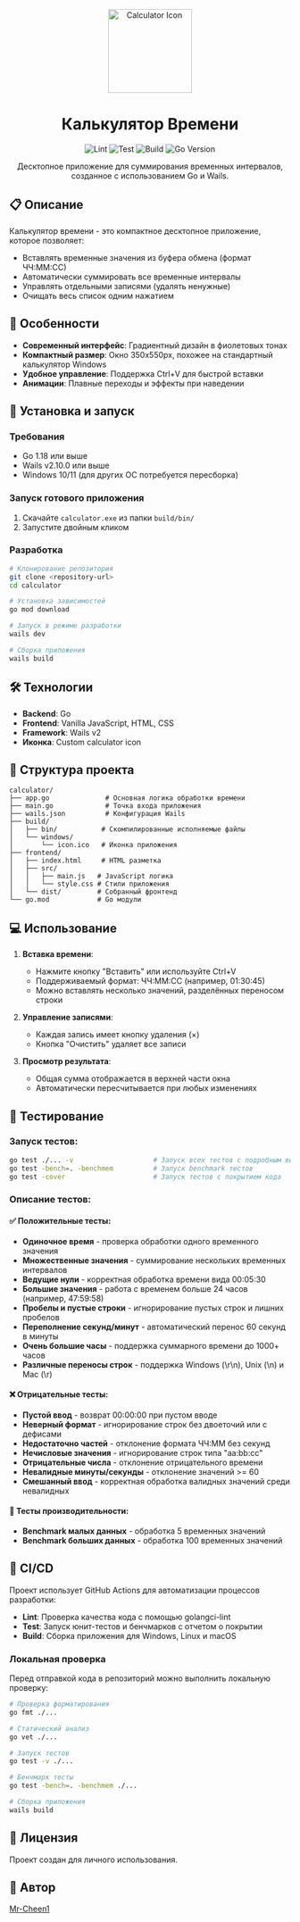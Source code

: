 <div align="center">
  <img src="https://img.icons8.com/?size=100&id=aqWDxhA3yiU1&format=png&color=000000" width="150" height="150" alt="Calculator Icon"/>
  
  # Калькулятор Времени
  
  ![Lint](https://github.com/Mr-Cheen1/calculate/workflows/Lint/badge.svg)
  ![Test](https://github.com/Mr-Cheen1/calculate/workflows/Test/badge.svg)
  ![Build](https://github.com/Mr-Cheen1/calculate/workflows/Build/badge.svg)
  ![Go Version](https://img.shields.io/github/go-mod/go-version/Mr-Cheen1/calculate)
  
  Десктопное приложение для суммирования временных интервалов, созданное с использованием Go и Wails.
</div>

## 📋 Описание

Калькулятор времени - это компактное десктопное приложение, которое позволяет:

- Вставлять временные значения из буфера обмена (формат ЧЧ:ММ:СС)
- Автоматически суммировать все временные интервалы
- Управлять отдельными записями (удалять ненужные)
- Очищать весь список одним нажатием

## 🎨 Особенности

- **Современный интерфейс**: Градиентный дизайн в фиолетовых тонах
- **Компактный размер**: Окно 350x550px, похожее на стандартный калькулятор Windows
- **Удобное управление**: Поддержка Ctrl+V для быстрой вставки
- **Анимации**: Плавные переходы и эффекты при наведении

## 🚀 Установка и запуск

### Требования

- Go 1.18 или выше
- Wails v2.10.0 или выше
- Windows 10/11 (для других ОС потребуется пересборка)

### Запуск готового приложения

1. Скачайте `calculator.exe` из папки `build/bin/`
2. Запустите двойным кликом

### Разработка

```bash
# Клонирование репозитория
git clone <repository-url>
cd calculator

# Установка зависимостей
go mod download

# Запуск в режиме разработки
wails dev

# Сборка приложения
wails build
```

## 🛠️ Технологии

- **Backend**: Go
- **Frontend**: Vanilla JavaScript, HTML, CSS
- **Framework**: Wails v2
- **Иконка**: Custom calculator icon

## 📁 Структура проекта

```
calculator/
├── app.go              # Основная логика обработки времени
├── main.go             # Точка входа приложения
├── wails.json          # Конфигурация Wails
├── build/            
│   ├── bin/           # Скомпилированные исполняемые файлы
│   └── windows/     
│       └── icon.ico   # Иконка приложения
├── frontend/        
│   ├── index.html     # HTML разметка
│   ├── src/        
│   │   ├── main.js   # JavaScript логика
│   │   └── style.css # Стили приложения
│   └── dist/         # Собранный фронтенд
└── go.mod            # Go модули
```

## 💻 Использование

1. **Вставка времени**:

   - Нажмите кнопку "Вставить" или используйте Ctrl+V
   - Поддерживаемый формат: ЧЧ:ММ:СС (например, 01:30:45)
   - Можно вставлять несколько значений, разделённых переносом строки
2. **Управление записями**:

   - Каждая запись имеет кнопку удаления (×)
   - Кнопка "Очистить" удаляет все записи
3. **Просмотр результата**:

   - Общая сумма отображается в верхней части окна
   - Автоматически пересчитывается при любых изменениях

## 🧪 Тестирование

### Запуск тестов:

```bash
go test ./... -v                    # Запуск всех тестов с подробным выводом
go test -bench=. -benchmem          # Запуск benchmark тестов
go test -cover                      # Запуск тестов с покрытием кода
```

### Описание тестов:

#### ✅ Положительные тесты:

- **Одиночное время** - проверка обработки одного временного значения
- **Множественные значения** - суммирование нескольких временных интервалов
- **Ведущие нули** - корректная обработка времени вида 00:05:30
- **Большие значения** - работа с временем больше 24 часов (например, 47:59:58)
- **Пробелы и пустые строки** - игнорирование пустых строк и лишних пробелов
- **Переполнение секунд/минут** - автоматический перенос 60 секунд в минуты
- **Очень большие часы** - поддержка суммарного времени до 1000+ часов
- **Различные переносы строк** - поддержка Windows (\r\n), Unix (\n) и Mac (\r)

#### ❌ Отрицательные тесты:

- **Пустой ввод** - возврат 00:00:00 при пустом вводе
- **Неверный формат** - игнорирование строк без двоеточий или с дефисами
- **Недостаточно частей** - отклонение формата ЧЧ:ММ без секунд
- **Нечисловые значения** - игнорирование строк типа "aa:bb:cc"
- **Отрицательные числа** - отклонение отрицательного времени
- **Невалидные минуты/секунды** - отклонение значений >= 60
- **Смешанный ввод** - корректная обработка валидных значений среди невалидных

#### 🚀 Тесты производительности:

- **Benchmark малых данных** - обработка 5 временных значений
- **Benchmark больших данных** - обработка 100 временных значений

## 🚀 CI/CD

Проект использует GitHub Actions для автоматизации процессов разработки:

- **Lint**: Проверка качества кода с помощью golangci-lint
- **Test**: Запуск юнит-тестов и бенчмарков с отчетом о покрытии
- **Build**: Сборка приложения для Windows, Linux и macOS

### Локальная проверка

Перед отправкой кода в репозиторий можно выполнить локальную проверку:

```bash
# Проверка форматирования
go fmt ./...

# Статический анализ
go vet ./...

# Запуск тестов
go test -v ./...

# Бенчмарк тесты
go test -bench=. -benchmem ./...

# Сборка приложения
wails build
```

## 📝 Лицензия

Проект создан для личного использования.

## 👤 Автор

[Mr-Cheen1](https://github.com/Mr-Cheen1)

